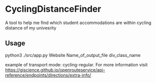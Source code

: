 # CyclingDistanceFinder
A tool to help me find which student accommodations are within cycling distance of my univesrity

## Usage
python3 ./src/app.py Website Name_of_output_file div_class_name

example of transport mode: cycling-regular.
For more information visit https://giscience.github.io/openrouteservice/api-reference/endpoints/directions/extra-info/ 
